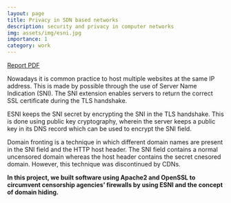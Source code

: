 ```yaml
---
layout: page
title: Privacy in SDN based networks
description: security and privacy in computer networks
img: assets/img/esni.jpg
importance: 1
category: work
---
```


[Report PDF](https://drive.google.com/file/d/1cg4ex2jJWih7Ug-HIUTdrDQ_AKwNgtA3/view?usp=sharing)

Nowadays it is common practice to host multiple websites at the same IP address. This is made by possible through the use of Server Name Indication (SNI). The SNI extension enables servers to return the correct SSL certificate during the TLS handshake. 

ESNI keeps the SNI secret by encrypting the SNI in the TLS handshake. This is done using public key cryptography, wherein the server keeps a public key in its DNS record which can be used to encrypt the SNI field. 

Domain fronting is a technique in which different domain names are present in the SNI field and the HTTP host header. The SNI field contains a normal uncensored domain whereas the host header contains the secret cnesored domain. However, this technique was discontinued by CDNs.

**In this project, we built software using Apache2 and OpenSSL to circumvent censorship agencies’ firewalls by using ESNI and the concept of domain hiding.**
